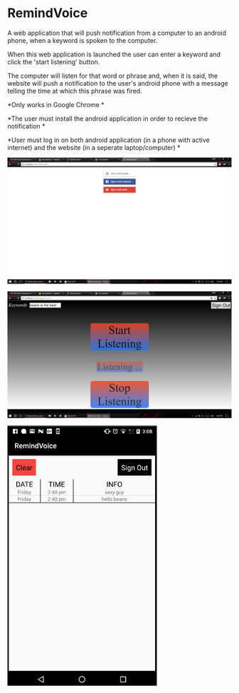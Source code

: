 
# RemindVoice
A web application that will push notification from a computer to an android phone, when a keyword is spoken to the computer. 

When this web application is launched the user can enter a keyword and click the 'start listening' button. 

The computer will listen for that word or phrase and, when it is said, the website will push a notification to the user's android phone
with a message telling the time at which this phrase was fired.

*Only works in Google Chrome *

*The user must install the android application in order to recieve the notification *

*User must log in on both android application (in a phone with active internet) and the website (in a seperate laptop/computer) *

![Alt text](https://github.com/amitbinu/RemindVoice/blob/master/pictures/home.PNG?raw=true "Home Page")

![Alt text](https://github.com/amitbinu/RemindVoice/blob/master/pictures/listening.PNG?raw=true "Listening Page")

![Alt text](https://github.com/amitbinu/RemindVoice/blob/master/pictures/appPict.png?raw=false "Android App")
